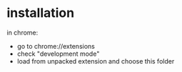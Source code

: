 # installation
in chrome:
- go to chrome://extensions
- check "development mode"
- load from unpacked extension and choose this folder

